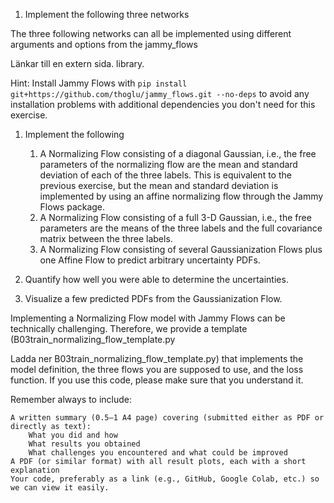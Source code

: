 1. Implement the following three networks

The three following networks can all be implemented using different arguments and options from the jammy_flows

Länkar till en extern sida. library.

Hint: Install Jammy Flows with `pip install git+https://github.com/thoglu/jammy_flows.git --no-deps` to avoid any installation problems with additional dependencies you don't need for this exercise. 

1. Implement the following
    1. A Normalizing Flow consisting of a diagonal Gaussian, i.e., the free parameters of the normalizing flow are the mean and standard deviation of each of the three labels. This is equivalent to the previous exercise, but the mean and standard deviation is implemented by using an affine normalizing flow through the Jammy Flows package. 
    2. A Normalizing Flow consisting of a full 3-D Gaussian, i.e., the free parameters are the means of the three labels and the full covariance matrix between the three labels. 
    3. A Normalizing Flow consisting of several Gaussianization Flows plus one Affine Flow to predict arbitrary uncertainty PDFs. 

2. Quantify how well you were able to determine the uncertainties. 

3. Visualize a few predicted PDFs from the Gaussianization Flow. 

Implementing a Normalizing Flow model with Jammy Flows can be technically challenging. Therefore, we provide a template (B03train_normalizing_flow_template.py

Ladda ner B03train_normalizing_flow_template.py) that implements the model definition, the three flows you are supposed to use, and the loss function. If you use this code, please make sure that you understand it.

Remember always to include:

    A written summary (0.5–1 A4 page) covering (submitted either as PDF or directly as text):
        What you did and how
        What results you obtained
        What challenges you encountered and what could be improved
    A PDF (or similar format) with all result plots, each with a short explanation
    Your code, preferably as a link (e.g., GitHub, Google Colab, etc.) so we can view it easily.
